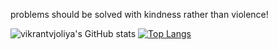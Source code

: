 problems should be solved with kindness rather than violence!

![vikrantvjoliya's GitHub stats](https://github-readme-stats.vercel.app/api?username=vikrantvjoliya&show_icons=true&theme=radical)
[![Top Langs](https://github-readme-stats.vercel.app/api/top-langs/?username=vikrantvjoliya&langs_count=8)](https://github.com/anuraghazra/github-readme-stats)

